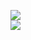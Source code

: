 [![](https://img.shields.io/badge/Made%20With-Github%20Spray-lightgrey.svg?style=for-the-badge&logo=github)](https://github.com/Annihil/github-spray#25205)  
[![](https://i.imgur.com/2DrTn0Z.gif)](https://github.com/Annihil/github-spray)